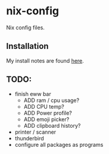 # nix-config
Nix config files.

## Installation
My install notes are found [here](https://docs.google.com/document/d/1AH0DahjBLnj5EFFwaiUMHzl7CS2ftOybahPNlOBMhlM/edit?usp=sharing).

## TODO:
- finish eww bar
  - ADD ram / cpu usage?
  - ADD CPU temp?
  - ADD Power profile?
  - ADD emoji picker?
  - ADD clipboard history?
- printer / scanner
- thunderbird
- configure all packages as programs
